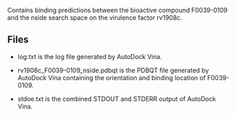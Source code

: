 Contains binding predictions between the bioactive compound F0039-0109 and the nside search space on the virulence factor rv1908c.

## Files

- log.txt is the log file generated by AutoDock Vina.

- rv1908c_F0039-0109_nside.pdbqt is the PDBQT file generated by AutoDock Vina containing the orientation and binding location of F0039-0109.

- stdoe.txt is the combined STDOUT and STDERR output of AutoDock Vina.

